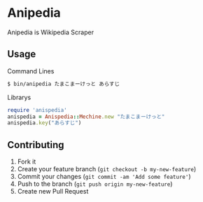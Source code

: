 # Anipedia

Anipedia is Wikipedia Scraper

## Usage

Command Lines

```sh
$ bin/anipedia たまこまーけっと あらすじ
```

Librarys

```ruby
require 'anispedia'
anispedia = Anispedia::Mechine.new "たまこまーけっと"
anispedia.key("あらすじ")
```

## Contributing

1. Fork it
2. Create your feature branch (`git checkout -b my-new-feature`)
3. Commit your changes (`git commit -am 'Add some feature'`)
4. Push to the branch (`git push origin my-new-feature`)
5. Create new Pull Request
